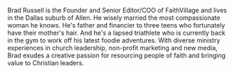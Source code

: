 ﻿---
name: Brad Russell
description: Founder and Sr. Editor, FaithVillage.com
picture: Brad_Russell.jpg

---

Brad Russell is the Founder and Senior Editor/COO of FaithVillage and lives in the Dallas suburb of Allen. He wisely married the most compassionate woman he knows. He's father and financier to three teens who fortunately have their mother's hair. And he's a lapsed triathlete who is currently back in the gym to work off his latest foodie adventures. With diverse ministry experiences in church leadership, non-profit marketing and new media, Brad exudes a creative passion for resourcing people of faith and bringing value to Christian leaders.



